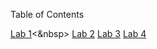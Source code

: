 Table of Contents

[Lab 1](https://github.com/frostcow0/SysAdmin/tree/master/Lab%201%20-%20Subnet%20Design%20Challenge)<&nbsp>
[Lab 2](https://github.com/frostcow0/SysAdmin/tree/master/Lab%202%20-%20Virtual%20Windows%20Server)
[Lab 3](https://github.com/frostcow0/SysAdmin/tree/master/Lab%203%20-%20Active%20Directory%20Domain)
[Lab 4](https://github.com/frostcow0/SysAdmin/tree/master/Lab%204%20-%20Groups%20and%20Permissions)
